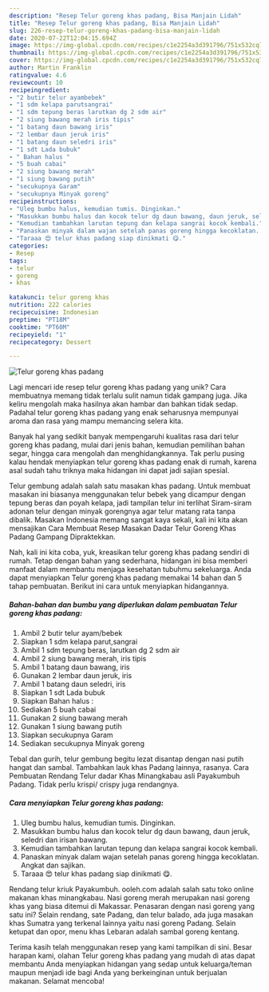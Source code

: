 ```yaml
---
description: "Resep Telur goreng khas padang, Bisa Manjain Lidah"
title: "Resep Telur goreng khas padang, Bisa Manjain Lidah"
slug: 226-resep-telur-goreng-khas-padang-bisa-manjain-lidah
date: 2020-07-22T12:04:15.694Z
image: https://img-global.cpcdn.com/recipes/c1e2254a3d391796/751x532cq70/telur-goreng-khas-padang-foto-resep-utama.jpg
thumbnail: https://img-global.cpcdn.com/recipes/c1e2254a3d391796/751x532cq70/telur-goreng-khas-padang-foto-resep-utama.jpg
cover: https://img-global.cpcdn.com/recipes/c1e2254a3d391796/751x532cq70/telur-goreng-khas-padang-foto-resep-utama.jpg
author: Martin Franklin
ratingvalue: 4.6
reviewcount: 10
recipeingredient:
- "2 butir telur ayambebek"
- "1 sdm kelapa parutsangrai"
- "1 sdm tepung beras larutkan dg 2 sdm air"
- "2 siung bawang merah iris tipis"
- "1 batang daun bawang iris"
- "2 lembar daun jeruk iris"
- "1 batang daun seledri iris"
- "1 sdt Lada bubuk"
- " Bahan halus "
- "5 buah cabai"
- "2 siung bawang merah"
- "1 siung bawang putih"
- "secukupnya Garam"
- "secukupnya Minyak goreng"
recipeinstructions:
- "Uleg bumbu halus, kemudian tumis. Dinginkan."
- "Masukkan bumbu halus dan kocok telur dg daun bawang, daun jeruk, seledri dan irisan bawang."
- "Kemudian tambahkan larutan tepung dan kelapa sangrai kocok kembali."
- "Panaskan minyak dalam wajan setelah panas goreng hingga kecoklatan. Angkat dan sajikan."
- "Taraaa 😍 telur khas padang siap dinikmati 😋."
categories:
- Resep
tags:
- telur
- goreng
- khas

katakunci: telur goreng khas 
nutrition: 222 calories
recipecuisine: Indonesian
preptime: "PT18M"
cooktime: "PT60M"
recipeyield: "1"
recipecategory: Dessert

---
```



![Telur goreng khas padang](https://img-global.cpcdn.com/recipes/c1e2254a3d391796/751x532cq70/telur-goreng-khas-padang-foto-resep-utama.jpg)

Lagi mencari ide resep telur goreng khas padang yang unik? Cara membuatnya memang tidak terlalu sulit namun tidak gampang juga. Jika keliru mengolah maka hasilnya akan hambar dan bahkan tidak sedap. Padahal telur goreng khas padang yang enak seharusnya mempunyai aroma dan rasa yang mampu memancing selera kita.

Banyak hal yang sedikit banyak mempengaruhi kualitas rasa dari telur goreng khas padang, mulai dari jenis bahan, kemudian pemilihan bahan segar, hingga cara mengolah dan menghidangkannya. Tak perlu pusing kalau hendak menyiapkan telur goreng khas padang enak di rumah, karena asal sudah tahu triknya maka hidangan ini dapat jadi sajian spesial.

Telur gembung adalah salah satu masakan khas padang. Untuk membuat masakan ini biasanya menggunakan telur bebek yang dicampur dengan tepung beras dan poyah kelapa, jadi tampilan telur ini terlihat Siram-siram adonan telur dengan minyak gorengnya agar telur matang rata tanpa dibalik. Masakan Indonesia memang sangat kaya sekali, kali ini kita akan mensajikan Cara Membuat Resep Masakan Dadar Telur Goreng Khas Padang Gampang Dipraktekkan.


Nah, kali ini kita coba, yuk, kreasikan telur goreng khas padang sendiri di rumah. Tetap dengan bahan yang sederhana, hidangan ini bisa memberi manfaat dalam membantu menjaga kesehatan tubuhmu sekeluarga. Anda dapat menyiapkan Telur goreng khas padang memakai 14 bahan dan 5 tahap pembuatan. Berikut ini cara untuk menyiapkan hidangannya.

<!--inarticleads1-->

##### Bahan-bahan dan bumbu yang diperlukan dalam pembuatan Telur goreng khas padang:

1. Ambil 2 butir telur ayam/bebek
1. Siapkan 1 sdm kelapa parut,sangrai
1. Ambil 1 sdm tepung beras, larutkan dg 2 sdm air
1. Ambil 2 siung bawang merah, iris tipis
1. Ambil 1 batang daun bawang, iris
1. Gunakan 2 lembar daun jeruk, iris
1. Ambil 1 batang daun seledri, iris
1. Siapkan 1 sdt Lada bubuk
1. Siapkan  Bahan halus :
1. Sediakan 5 buah cabai
1. Gunakan 2 siung bawang merah
1. Gunakan 1 siung bawang putih
1. Siapkan secukupnya Garam
1. Sediakan secukupnya Minyak goreng


Tebal dan gurih, telur gembung begitu lezat disantap dengan nasi putih hangat dan sambal. Tambahkan lauk khas Padang lainnya, rasanya. Cara Pembuatan Rendang Telur dadar Khas Minangkabau asli Payakumbuh Padang. Tidak perlu krispi/ crispy juga rendangnya. 

<!--inarticleads2-->

##### Cara menyiapkan Telur goreng khas padang:

1. Uleg bumbu halus, kemudian tumis. Dinginkan.
1. Masukkan bumbu halus dan kocok telur dg daun bawang, daun jeruk, seledri dan irisan bawang.
1. Kemudian tambahkan larutan tepung dan kelapa sangrai kocok kembali.
1. Panaskan minyak dalam wajan setelah panas goreng hingga kecoklatan. Angkat dan sajikan.
1. Taraaa 😍 telur khas padang siap dinikmati 😋.


Rendang telur kriuk Payakumbuh. ooleh.com adalah salah satu toko online makanan khas minangkabau. Nasi goreng merah merupakan nasi goreng khas yang biasa ditemui di Makassar. Penasaran dengan nasi goreng yang satu ini? Selain rendang, sate Padang, dan telur balado, ada juga masakan khas Sumatra yang terkenal lainnya yaitu nasi goreng Padang. Selain ketupat dan opor, menu khas Lebaran adalah sambal goreng kentang. 

Terima kasih telah menggunakan resep yang kami tampilkan di sini. Besar harapan kami, olahan Telur goreng khas padang yang mudah di atas dapat membantu Anda menyiapkan hidangan yang sedap untuk keluarga/teman maupun menjadi ide bagi Anda yang berkeinginan untuk berjualan makanan. Selamat mencoba!
